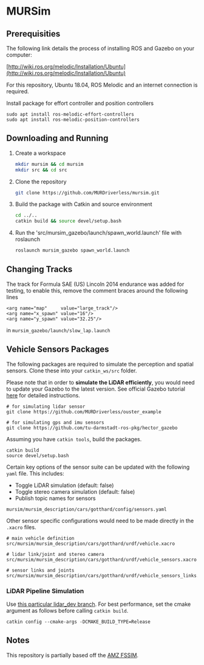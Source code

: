# MURSim


## Prerequisities

The following link details the process of installing ROS and Gazebo on your computer:

[http://wiki.ros.org/melodic/Installation/Ubuntu](http://wiki.ros.org/melodic/Installation/Ubuntu)

For this repository, Ubuntu 18.04, ROS Melodic and an internet connection is required.

Install package for effort controller and position controllers

```
sudo apt install ros-melodic-effort-controllers
sudo apt install ros-melodic-position-controllers
```

## Downloading and Running


1. Create a workspace

    ```bash
    mkdir mursim && cd mursim
    mkdir src && cd src
    ```

2. Clone the repository

    ```bash
    git clone https://github.com/MURDriverless/mursim.git
    ```

3. Build the package with Catkin and source environment

    ```bash
    cd ../..
    catkin build && source devel/setup.bash
    ```

4. Run the 'src/mursim_gazebo/launch/spawn_world.launch' file with roslaunch
    ```bash
    roslaunch mursim_gazebo spawn_world.launch
    ```

## Changing Tracks
The track for Formula SAE (US) Lincoln 2014 endurance was added for testing, to enable this, remove the comment braces around the following lines
```
<arg name="map"     value="large_track"/>
<arg name="x_spawn" value="16"/>
<arg name="y_spawn" value="32.25"/>
```
in `mursim_gazebo/launch/slow_lap.launch`

## Vehicle Sensors Packages
The following packages are required to simulate the perception and spatial sensors.
Clone these into your `catkin_ws/src` folder.

Please note that in order to **simulate the LiDAR efficiently**, you would need to update your Gazebo to the latest version.
See official Gazebo tutorial [here](http://gazebosim.org/tutorials?cat=install&tut=install_ubuntu&ver=9.0) for detailed instructions.

```
# for simulating lidar sensor
git clone https://github.com/MURDriverless/ouster_example

# for simulating gps and imu sensors
git clone https://github.com/tu-darmstadt-ros-pkg/hector_gazebo
```

Assuming you have `catkin tools`, build the packages.
```
catkin build
source devel/setup.bash
```

Certain key options of the sensor suite can be updated with the following `yaml` file.
This includes:
* Toggle LiDAR simulation (default: false)
* Toggle stereo camera simulation (default: false)
* Publish topic names for sensors
```
mursim/mursim_description/cars/gotthard/config/sensors.yaml
```

Other sensor specific configurations would need to be made directly in the `.xacro` files.
```
# main vehicle definition
src/mursim/mursim_description/cars/gotthard/urdf/vehicle.xacro

# lidar link/joint and stereo camera
src/mursim/mursim_description/cars/gotthard/urdf/vehicle_sensors.xacro

# sensor links and joints
src/mursim/mursim_description/cars/gotthard/urdf/vehicle_sensors_links.xacro
```

### LiDAR Pipeline Simulation

Use [this particular lidar_dev branch](https://github.com/MURDriverless/lidar_dev/tree/task-262-lidar-sim). For best performance, set the cmake argument as follows before calling `catkin build`.
```
catkin config --cmake-args -DCMAKE_BUILD_TYPE=Release
```

## Notes

This repository is partially based off the [AMZ FSSIM](https://github.com/AMZ-Driverless/fssim).
